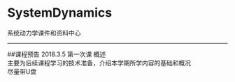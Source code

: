# SystemDynamics
系统动力学课件和资料中心<br>


----------
 
##课程预告 
2018.3.5 第一次课 概述<br>
主要为后续课程学习的技术准备，介绍本学期所学内容的基础和概况<br> 
尽量带U盘